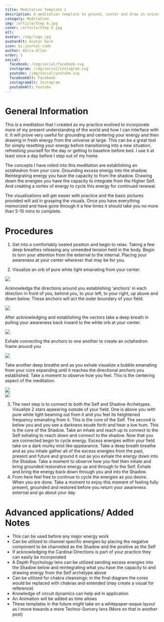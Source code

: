 ```yaml
---
title: Meditation Template 1
description: A meditation template to ground, center and draw in universal energies
category: Meditation
img: /article/Step 6.jpg
cover: /article/Step 6.jpg
alt: 
avatar: /img/logo.jpg
avatarAlt: Avatar here
icon: bi:journal-code
author: Akira Allen
order: 5
social:
  facebook: /img/social/facebook.svg
  instagram: /img/social/instagram.svg
  youtube: /img/social/youtube.svg
  facebookAlt: Facebook
  instagramAlt: Instagram
  youtubeAlt: Youtube
---
```

# General Information
This is a meditation that I created as my practice evolved to incorporate more of my present understanding of the world and how I can interface with it. It will prove very useful for grounding and centering your energy and then drawing in fresh energy from the universe at large. This can be a great tool for simply resetting your energy before transitioning into a new situation, refreshing yourself for the day or getting to baseline before bed. I use it at least once a day before I step out of my home. 

The concepts I have rolled into this meditation are establishing an octahedron from your core. Grounding excess energy into the shadow. Reintegrating energy you have the capacity to from the shadow. Drawing down the energies you have the capacity to integrate from the Higher Self. And creating a vortex of energy to cycle this energy for continued renewal. 

The visualizations will get easier with practice and the basic pictures provided will aid in grasping the visuals. Once you have everything memorized and have gone through it a few times it should take you no more than 5-10 mins to complete.

# Procedures
1. Get into a comfortably seated position and begin to relax. Taking a few deep breathes releasing any unneeded tension held in the body. Begin to turn your attention from the external to the internal. Placing your awareness at your center wherever that may be for you.

2. Visualize an orb of pure white light emanating from your center. 
<div class="my-5">

<img src="/article/Step 1.jpg">

</div>

  Acknowledge the directions around you establishing 'anchors' in each direction in front of you, behind you, to your left, to your right, up above and down below. These anchors will act the outer boundary of your field. 

  <div class="my-5">

<img src="/article/Step 2.jpg">

</div>
  
  After acknowledging and establishing the vectors take a deep breath in pulling your awareness back inward to the white orb at your center.
  
<div class="my-5">

<img src="/article/Step 3.jpg">

</div>

  
   Exhale connecting the anchors to one another to create an octahedron frame around you 
   
<div class="my-5">

<img src="/article/Step 4.jpg">

</div>

   Take another deep breathe and as you exhale visualize a bubble emanating from your core expanding until it reaches the directional anchors you established. Take a moment to observe how you feel. This is the centering aspect of the meditation.

<div class="my-5">

<img src="/article/Step 5.jpg">

</div>

<div class="my-5">

<img src="/article/Step 6.jpg">

</div>


3. The next step is to connect to both the Self and Shadow Archetypes. Visualize 2 stars appearing outside of your field. One is above you with pure white light beaming out from it and you feel its heightened frequency emanating from it. This is the core of the Self. The second is below you and you see a darkness exude forth and hear a low hum. This is the core of the Shadow. Take an inhale and reach up to connect to the Self exhaling to reach down and connect to the shadow. Now that you are connected begin to cycle energy. Excess energies within your field take on a dark murky mist like appearance. Take a deep breath breathe and as you inhale gather all of the excess energies from the past, present and future and ground it out as you exhale the energy down into the Shadow. Take a moment to observe how you feel then inhale and bring grounded restorative energy up and through to the Self. Exhale and bring the energy back down through you and into the Shadow. 
4. From here feel free to continue to cycle the energies as you desire. When you are done. Take a moment to enjoy this moment of feeling fully present, grounded and restored before you return your awareness external and go about your day

# Advanced applications/ Added Notes
- This can be used before any major energy work
- Can be utilized to channel specific energies by placing the negative component to be channeled as the Shadow and the positive as the Self
- If acknowledging the Cardinal Directions is part of your practice they can easily be incorporated
- A Depth Psychology lens can be utilized sending excess energies into the Shadow  below and reintegrating what you have the capacity to and drawing energy from the Self archetype above
- Can be utilized for chakra cleansings: in the final diagram the cores would be replaced with chakras and extended (may create a visual for reference)
- Knowledge of circuit dynamics can help aid in application
- An Animation will be added as time allows
- These templates in the future might take on a whitepaper-esque layout as I move towards a more Techno-Sorcery lens (More on that in another post)
